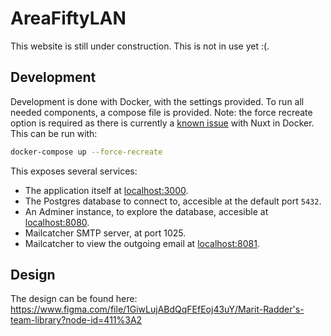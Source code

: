 # AreaFiftyLAN

This website is still under construction. This is not in use yet :(.

## Development

Development is done with Docker, with the settings provided.
To run all needed components, a compose file is provided.
Note: the force recreate option is required as there is currently a [known issue](https://github.com/nuxt/framework/issues/3998) with Nuxt in Docker.
This can be run with:

```bash
docker-compose up --force-recreate
```

This exposes several services:

-   The application itself at [localhost:3000](http://localhost:3000).
-   The Postgres database to connect to, accesible at the default port `5432`.
-   An Adminer instance, to explore the database, accesible at [localhost:8080](http://localhost:8080).
-   Mailcatcher SMTP server, at port 1025.
-   Mailcatcher to view the outgoing email at [localhost:8081](http://localhost:8081).

## Design
The design can be found here: https://www.figma.com/file/1GiwLujABdQqFEfEoj43uY/Marit-Radder's-team-library?node-id=411%3A2
